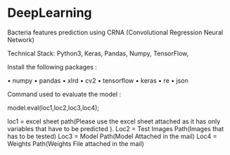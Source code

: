 # DeepLearning
Bacteria features prediction using CRNA (Convolutional Regression Neural Network) 


Technical Stack: Python3, Keras, Pandas, Numpy, TensorFlow, 
 
Install the following packages : 
 
• numpy 
• pandas
• xlrd 
• cv2 
• tensorflow 
• keras 
• re 
• json 
 
Command used to evaluate the  model : 
 
model.eval(loc1,loc2,loc3,loc4); 
 
loc1 = excel sheet path(Please use the excel sheet attached as it has only variables that have to be predicted ). Loc2 = Test Images Path(Images that has to be tested) Loc3 = Model Path(Model Attached in the mail) Loc4 = Weights Path(Weights File attached in the mail) 
